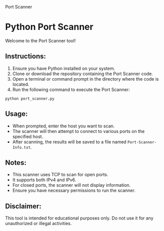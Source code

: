 <!DOCTYPE html>
<html lang="en">
<head>
    <meta charset="UTF-8">
    <meta name="viewport" content="width=device-width, initial-scale=1.0">
    Port Scanner
</head>
<body>
    <h1>Python Port Scanner</h1>
    <p>Welcome to the Port Scanner tool!</p>
    
<h2>Instructions:</h2>
    <ol>
        <li>Ensure you have Python installed on your system.</li>
        <li>Clone or download the repository containing the Port Scanner code.</li>
        <li>Open a terminal or command prompt in the directory where the code is located.</li>
        <li>Run the following command to execute the Port Scanner:</li>
    </ol>

<pre><code>python port_scanner.py</code></pre>
    
<h2>Usage:</h2>
    <ul>
        <li>When prompted, enter the host you want to scan.</li>
        <li>The scanner will then attempt to connect to various ports on the specified host.</li>
        <li>After scanning, the results will be saved to a file named <code>Port-Scanner-Info.txt</code>.</li>
    </ul>
    
<h2>Notes:</h2>
    <ul>
        <li>This scanner uses TCP to scan for open ports.</li>
        <li>It supports both IPv4 and IPv6.</li>
        <li>For closed ports, the scanner will not display information.</li>
        <li>Ensure you have necessary permissions to run the scanner.</li>
    </ul>
    
<h2>Disclaimer:</h2>
    <p>This tool is intended for educational purposes only. Do not use it for any unauthorized or illegal activities.</p>
</body>
</html>

